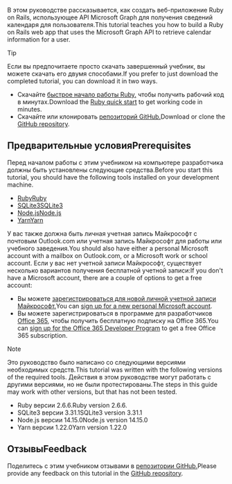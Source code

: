 <!-- markdownlint-disable MD002 MD041 -->

<span data-ttu-id="06610-101">В этом руководстве рассказывается, как создать веб-приложение Ruby on Rails, использующее API Microsoft Graph для получения сведений календаря для пользователя.</span><span class="sxs-lookup"><span data-stu-id="06610-101">This tutorial teaches you how to build a Ruby on Rails web app that uses the Microsoft Graph API to retrieve calendar information for a user.</span></span>

> [!TIP]
> <span data-ttu-id="06610-102">Если вы предпочитаете просто скачать завершенный учебник, вы можете скачать его двумя способами.</span><span class="sxs-lookup"><span data-stu-id="06610-102">If you prefer to just download the completed tutorial, you can download it in two ways.</span></span>
>
> - <span data-ttu-id="06610-103">Скачайте [быстрое начало работы Ruby,](https://developer.microsoft.com/graph/quick-start?platform=option-ruby) чтобы получить рабочий код в минутах.</span><span class="sxs-lookup"><span data-stu-id="06610-103">Download the [Ruby quick start](https://developer.microsoft.com/graph/quick-start?platform=option-ruby) to get working code in minutes.</span></span>
> - <span data-ttu-id="06610-104">Скачайте или клонировать [репозиторий GitHub.](https://github.com/microsoftgraph/msgraph-training-rubyrailsapp)</span><span class="sxs-lookup"><span data-stu-id="06610-104">Download or clone the [GitHub repository](https://github.com/microsoftgraph/msgraph-training-rubyrailsapp).</span></span>

## <a name="prerequisites"></a><span data-ttu-id="06610-105">Предварительные условия</span><span class="sxs-lookup"><span data-stu-id="06610-105">Prerequisites</span></span>

<span data-ttu-id="06610-106">Перед началом работы с этим учебником на компьютере разработчика должны быть установлены следующие средства.</span><span class="sxs-lookup"><span data-stu-id="06610-106">Before you start this tutorial, you should have the following tools installed on your development machine.</span></span>

- [<span data-ttu-id="06610-107">Ruby</span><span class="sxs-lookup"><span data-stu-id="06610-107">Ruby</span></span>](https://www.ruby-lang.org/en/downloads/)
- [<span data-ttu-id="06610-108">SQLite3</span><span class="sxs-lookup"><span data-stu-id="06610-108">SQLite3</span></span>](https://sqlite.org/index.html)
- [<span data-ttu-id="06610-109">Node.js</span><span class="sxs-lookup"><span data-stu-id="06610-109">Node.js</span></span>](https://nodejs.org/en/)
- [<span data-ttu-id="06610-110">Yarn</span><span class="sxs-lookup"><span data-stu-id="06610-110">Yarn</span></span>](https://yarnpkg.com/)

<span data-ttu-id="06610-111">У вас также должна быть личная учетная запись Майкрософт с почтовым Outlook.com или учетная запись Майкрософт для работы или учебного заведения.</span><span class="sxs-lookup"><span data-stu-id="06610-111">You should also have either a personal Microsoft account with a mailbox on Outlook.com, or a Microsoft work or school account.</span></span> <span data-ttu-id="06610-112">Если у вас нет учетной записи Майкрософт, существует несколько вариантов получения бесплатной учетной записи:</span><span class="sxs-lookup"><span data-stu-id="06610-112">If you don't have a Microsoft account, there are a couple of options to get a free account:</span></span>

- <span data-ttu-id="06610-113">Вы можете [зарегистрироваться для новой личной учетной записи Майкрософт.](https://signup.live.com/signup?wa=wsignin1.0&rpsnv=12&ct=1454618383&rver=6.4.6456.0&wp=MBI_SSL_SHARED&wreply=https://mail.live.com/default.aspx&id=64855&cbcxt=mai&bk=1454618383&uiflavor=web&uaid=b213a65b4fdc484382b6622b3ecaa547&mkt=E-US&lc=1033&lic=1)</span><span class="sxs-lookup"><span data-stu-id="06610-113">You can [sign up for a new personal Microsoft account](https://signup.live.com/signup?wa=wsignin1.0&rpsnv=12&ct=1454618383&rver=6.4.6456.0&wp=MBI_SSL_SHARED&wreply=https://mail.live.com/default.aspx&id=64855&cbcxt=mai&bk=1454618383&uiflavor=web&uaid=b213a65b4fdc484382b6622b3ecaa547&mkt=E-US&lc=1033&lic=1).</span></span>
- <span data-ttu-id="06610-114">Вы можете зарегистрироваться в программе для разработчиков [Office 365,](https://developer.microsoft.com/office/dev-program) чтобы получить бесплатную подписку на Office 365.</span><span class="sxs-lookup"><span data-stu-id="06610-114">You can [sign up for the Office 365 Developer Program](https://developer.microsoft.com/office/dev-program) to get a free Office 365 subscription.</span></span>

> [!NOTE]
> <span data-ttu-id="06610-115">Это руководство было написано со следующими версиями необходимых средств.</span><span class="sxs-lookup"><span data-stu-id="06610-115">This tutorial was written with the following versions of the required tools.</span></span> <span data-ttu-id="06610-116">Действия в этом руководстве могут работать с другими версиями, но не были протестированы.</span><span class="sxs-lookup"><span data-stu-id="06610-116">The steps in this guide may work with other versions, but that has not been tested.</span></span>
>
> - <span data-ttu-id="06610-117">Ruby версии 2.6.6.</span><span class="sxs-lookup"><span data-stu-id="06610-117">Ruby version 2.6.6.</span></span>
> - <span data-ttu-id="06610-118">SQLite3 версии 3.31.1</span><span class="sxs-lookup"><span data-stu-id="06610-118">SQLite3 version 3.31.1</span></span>
> - <span data-ttu-id="06610-119">Node.js версии 14.15.0</span><span class="sxs-lookup"><span data-stu-id="06610-119">Node.js version 14.15.0</span></span>
> - <span data-ttu-id="06610-120">Yarn версии 1.22.0</span><span class="sxs-lookup"><span data-stu-id="06610-120">Yarn version 1.22.0</span></span>

## <a name="feedback"></a><span data-ttu-id="06610-121">Отзывы</span><span class="sxs-lookup"><span data-stu-id="06610-121">Feedback</span></span>

<span data-ttu-id="06610-122">Поделитесь с этим учебником отзывами в [репозитории GitHub.](https://github.com/microsoftgraph/msgraph-training-rubyrailsapp)</span><span class="sxs-lookup"><span data-stu-id="06610-122">Please provide any feedback on this tutorial in the [GitHub repository](https://github.com/microsoftgraph/msgraph-training-rubyrailsapp).</span></span>
